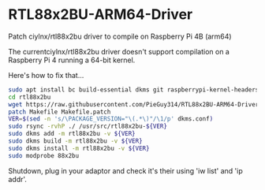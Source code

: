 # RTL88x2BU-ARM64-Driver
Patch ciylnx/rtl88x2bu driver to compile on Raspberry Pi 4B (arm64)

The currentciylnx/rtl88x2bu driver doesn't support compilation on a Raspberry Pi 4 running a 64-bit kernel.

Here's how to fix that...

```bash
sudo apt install bc build-essential dkms git raspberrypi-kernel-headers rsync wget
cd rtl88x2bu
wget https://raw.githubusercontent.com/PieGuy314/RTL88x2BU-ARM64-Driver/main/Makefile.patch
patch Makefile Makefile.patch
VER=$(sed -n 's/\PACKAGE_VERSION="\(.*\)"/\1/p' dkms.conf)
sudo rsync -rvhP ./ /usr/src/rtl88x2bu-${VER}
sudo dkms add -m rtl88x2bu -v ${VER}
sudo dkms build -m rtl88x2bu -v ${VER}
sudo dkms install -m rtl88x2bu -v ${VER}
sudo modprobe 88x2bu
```

Shutdown, plug in your adaptor and check it's their using 'iw list' and 'ip addr'.
